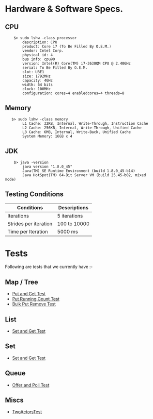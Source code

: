 # Hardware & Software Specs.

## CPU
```
    $> sudo lshw -class processor
        description: CPU
        product: Core i7 (To Be Filled By O.E.M.)
        vendor: Intel Corp.
        physical id: 4
        bus info: cpu@0
        version: Intel(R) Core(TM) i7-3630QM CPU @ 2.40GHz
        serial: To Be Filled By O.E.M.
        slot: U3E1
        size: 1792MHz
        capacity: 4GHz
        width: 64 bits
        clock: 100MHz
        configuration: cores=4 enabledcores=4 threads=8
```

## Memory
```
   $> sudo lshw -class memory
        L1 Cache: 32KB, Internal, Write-Through, Instruction Cache
        L2 Cache: 256KB, Internal, Write-Through, Unified Cache
        L3 Cache: 6MB, Internal, Write-Back, Unified Cache
        System Memory: 16GB x 4
```


## JDK
```
    $> java -version
        java version "1.8.0_45"
        Java(TM) SE Runtime Environment (build 1.8.0_45-b14)
        Java HotSpot(TM) 64-Bit Server VM (build 25.45-b02, mixed mode)
```

## Testing Conditions
Conditions                        | Descriptions
--------------------------------- | -------------
Iterations                        |  5 iterations
Strides per iteration             |  100 to 10000
Time per Iteration                |  5000 ms

# Tests
Following are tests that we currently have :-

## Map / Tree
- [Put and Get Test](results/map/PutAndGet_Test.md)
- [Put Running Count Test](results/map/PutRunningCount_Test.md)
- [Bulk Put Remove Test](results/map/BulkPutRemove_Test.md)

## List
- [Set and Get Test](results/list/SetAndGet_Test.md)

## Set
- [Set and Get Test](results/set/SetAndGet_Test.md)

## Queue
- [Offer and Poll Test](results/queue/OfferAndPoll_Test.md)

## Miscs
- [TwoActorsTest](results/misc/Actors_TwoRunning_Test.md)


